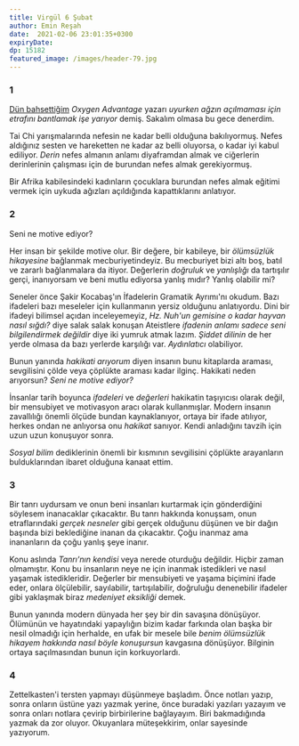```yaml
---
title: Virgül 6 Şubat 
author: Emin Reşah
date:  2021-02-06 23:01:35+0300
expiryDate:
dp: 15182
featured_image: /images/header-79.jpg
---
```



### 1 

[Dün bahsettiğim](/yeni/virgul-5-subat--13561/) *Oxygen Advantage* yazarı *uyurken ağzın açılmaması için etrafını bantlamak işe yarıyor* demiş. Sakalım olmasa bu gece denerdim. 

Tai Chi yarışmalarında nefesin ne kadar belli olduğuna bakılıyormuş. Nefes aldığınız sesten ve hareketten ne kadar az belli oluyorsa, o kadar iyi kabul ediliyor. *Derin* nefes almanın anlamı diyaframdan almak ve ciğerlerin derinlerinin çalışması için de burundan nefes almak gerekiyormuş. 

Bir Afrika kabilesindeki kadınların çocuklara burundan nefes almak eğitimi vermek için uykuda ağızları açıldığında kapattıklarını anlatıyor. 

### 2

Seni ne motive ediyor?

Her insan bir şekilde motive olur. Bir değere, bir kabileye, bir *ölümsüzlük hikayesine* bağlanmak mecburiyetindeyiz. Bu mecburiyet bizi altı boş, batıl ve zararlı bağlanmalara da itiyor. Değerlerin *doğruluk* ve *yanlışlığı* da tartışılır gerçi, inanıyorsam ve beni mutlu ediyorsa yanlış mıdır? Yanlış olabilir mi?

Seneler önce Şakir Kocabaş'ın İfadelerin Gramatik Ayrımı'nı okudum. Bazı ifadeleri bazı meseleler için kullanmanın yersiz olduğunu anlatıyordu. Dini bir ifadeyi bilimsel açıdan inceleyemeyiz, *Hz. Nuh'un gemisine o kadar hayvan nasıl sığdı?* diye salak salak konuşan Ateistlere *ifadenin anlamı sadece seni bilgilendirmek değildir* diye iki yumruk atmak lazım. *Şiddet dilinin* de her yerde olmasa da bazı yerlerde karşılığı var. *Aydınlatıcı* olabiliyor. 

Bunun yanında *hakikati arıyorum* diyen insanın bunu kitaplarda araması, sevgilisini çölde veya çöplükte araması kadar ilginç. Hakikati neden arıyorsun? *Seni ne motive ediyor?* 

İnsanlar tarih boyunca *ifadeleri* ve *değerleri* hakikatin taşıyıcısı olarak değil, bir mensubiyet ve motivasyon aracı olarak kullanmışlar. Modern insanın zavallılığı önemli ölçüde bundan kaynaklanıyor, ortaya bir ifade atılıyor, herkes ondan ne anlıyorsa onu *hakikat* sanıyor. Kendi anladığını tavzih için uzun uzun konuşuyor sonra. 

*Sosyal bilim* dediklerinin önemli bir kısmının sevgilisini çöplükte arayanların bulduklarından ibaret olduğuna kanaat ettim. 

### 3

Bir tanrı uydursam ve onun beni insanları kurtarmak için gönderdiğini söylesem inanacaklar çıkacaktır. Bu tanrı hakkında konuşsam, onun etraflarındaki *gerçek nesneler* gibi gerçek olduğunu düşünen ve bir dağın başında bizi beklediğine inanan da çıkacaktır. Çoğu inanmaz ama inananların da çoğu yanlış şeye inanır. 

Konu aslında *Tanrı'nın kendisi* veya nerede oturduğu değildir. Hiçbir zaman olmamıştır. Konu bu insanların neye ne için inanmak istedikleri ve nasıl yaşamak istedikleridir. Değerler bir mensubiyeti ve yaşama biçimini ifade eder, onlara ölçülebilir, sayılabilir, tartışılabilir, doğruluğu denenebilir ifadeler gibi yaklaşmak biraz *medeniyet eksikliği* demek.

Bunun yanında modern dünyada her şey bir din savaşına dönüşüyor. Ölümünün ve hayatındaki yapaylığın bizim kadar farkında olan başka bir nesil olmadığı için herhalde, en ufak bir mesele bile *benim ölümsüzlük hikayem hakkında nasıl böyle konuşursun* kavgasına dönüşüyor. Bilginin ortaya saçılmasından bunun için korkuyorlardı. 

### 4

Zettelkasten'i tersten yapmayı düşünmeye başladım. Önce notları yazıp, sonra onların üstüne yazı yazmak yerine, önce buradaki yazıları yazayım ve sonra onları notlara çevirip birbirilerine bağlayayım. Biri bakmadığında yazmak da zor oluyor. Okuyanlara müteşekkirim, onlar sayesinde yazıyorum. 





